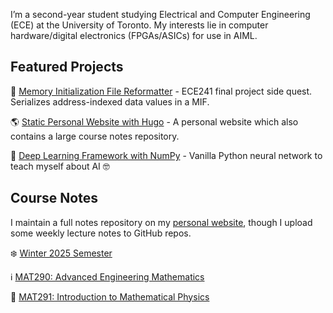 I’m a second-year student studying Electrical and Computer Engineering (ECE) at the University of Toronto. My interests lie in computer hardware/digital electronics (FPGAs/ASICs) for use in AIML.

## Featured Projects

💾 [Memory Initialization File Reformatter](https://github.com/arnav-patil-12/mif-serializer) - ECE241 final project side quest. Serializes address-indexed data values in a MIF.

🌎 [Static Personal Website with Hugo](https://github.com/arnav-patil-12/arnav-patil-12.github.io) - A personal website which also contains a large course notes repository.

🧠 [Deep Learning Framework with NumPy](https://github.com/arnav-patil-12/neural-network-from-scratch) - Vanilla Python neural network to teach myself about AI 🤓

## Course Notes
I maintain a full notes repository on my [personal website](https://arnav-patil-12.github.io/notes), though I upload some weekly lecture notes to GitHub repos.

❄️ [Winter 2025 Semester](https://github.com/arnav-patil-12/winter25-notes)

ℹ️ [MAT290: Advanced Engineering Mathematics](https://github.com/arnav-patil-12/mat290-notes)

🧮 [MAT291: Introduction to Mathematical Physics](https://github.com/arnav-patil-12/mat291-notes)
